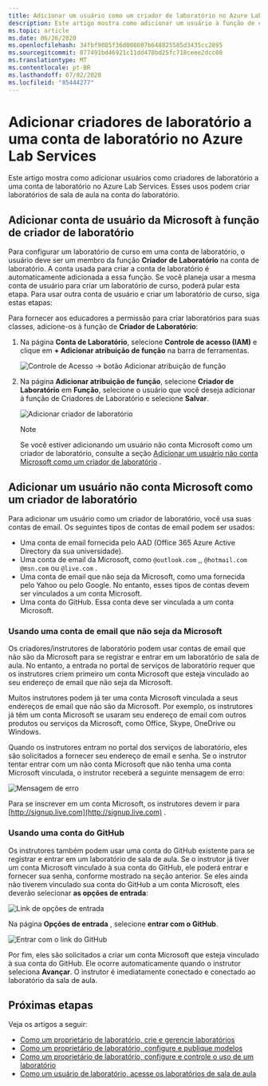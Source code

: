 ```yaml
---
title: Adicionar um usuário como um criador de laboratório no Azure Lab Services
description: Este artigo mostra como adicionar um usuário à função de criador de laboratório para uma conta de laboratório no Azure Lab Services. Os criadores de laboratório podem criar laboratórios nessa conta de laboratório.
ms.topic: article
ms.date: 06/26/2020
ms.openlocfilehash: 34fbf9085f36d008607b648825585d3435cc2895
ms.sourcegitcommit: 877491bd46921c11dd478bd25fc718ceee2dcc08
ms.translationtype: MT
ms.contentlocale: pt-BR
ms.lasthandoff: 07/02/2020
ms.locfileid: "85444277"
---
```

# <a name="add-lab-creators-to-a-lab-account-in-azure-lab-services"></a>Adicionar criadores de laboratório a uma conta de laboratório no Azure Lab Services
Este artigo mostra como adicionar usuários como criadores de laboratório a uma conta de laboratório no Azure Lab Services. Esses usos podem criar laboratórios de sala de aula na conta do laboratório. 

## <a name="add-microsoft-user-account-to-lab-creator-role"></a>Adicionar conta de usuário da Microsoft à função de criador de laboratório
Para configurar um laboratório de curso em uma conta de laboratório, o usuário deve ser um membro da função **Criador de Laboratório** na conta de laboratório. A conta usada para criar a conta de laboratório é automaticamente adicionada a essa função. Se você planeja usar a mesma conta de usuário para criar um laboratório de curso, poderá pular esta etapa. Para usar outra conta de usuário e criar um laboratório de curso, siga estas etapas: 

Para fornecer aos educadores a permissão para criar laboratórios para suas classes, adicione-os à função de **Criador de Laboratório**:

1. Na página **Conta de Laboratório**, selecione **Controle de acesso (IAM)** e clique em **+ Adicionar atribuição de função** na barra de ferramentas. 

    ![Controle de Acesso -> botão Adicionar atribuição de função](./media/tutorial-setup-lab-account/add-role-assignment-button.png)
1. Na página **Adicionar atribuição de função**, selecione **Criador de Laboratório** em **Função**, selecione o usuário que você deseja adicionar à função de Criadores de Laboratório e selecione **Salvar**. 

    ![Adicionar criador de laboratório](./media/tutorial-setup-lab-account/add-lab-creator.png)

    > [!NOTE]
    > Se você estiver adicionando um usuário não conta Microsoft como um criador de laboratório, consulte a seção [Adicionar um usuário não conta Microsoft como um criador de laboratório](#add-a-non-microsoft-account-user-as-a-lab-creator) . 

## <a name="add-a-non-microsoft-account-user-as-a-lab-creator"></a>Adicionar um usuário não conta Microsoft como um criador de laboratório
Para adicionar um usuário como um criador de laboratório, você usa suas contas de email. Os seguintes tipos de contas de email podem ser usados:

- Uma conta de email fornecida pelo AAD (Office 365 Azure Active Directory da sua universidade). 
- Uma conta de email da Microsoft, como `@outlook.com` ,, `@hotmail.com` `@msn.com` ou `@live.com` .
- Uma conta de email que não seja da Microsoft, como uma fornecida pelo Yahoo ou pelo Google. No entanto, esses tipos de contas devem ser vinculados a um conta Microsoft.
- Uma conta do GitHub. Essa conta deve ser vinculada a um conta Microsoft.

### <a name="using-a-non-microsoft-email-account"></a>Usando uma conta de email que não seja da Microsoft
Os criadores/instrutores de laboratório podem usar contas de email que não são da Microsoft para se registrar e entrar em um laboratório de sala de aula.  No entanto, a entrada no portal de serviços de laboratório requer que os instrutores criem primeiro um conta Microsoft que esteja vinculado ao seu endereço de email que não seja da Microsoft.

Muitos instrutores podem já ter uma conta Microsoft vinculada a seus endereços de email que não são da Microsoft. Por exemplo, os instrutores já têm um conta Microsoft se usaram seu endereço de email com outros produtos ou serviços da Microsoft, como Office, Skype, OneDrive ou Windows.  

Quando os instrutores entram no portal dos serviços de laboratório, eles são solicitados a fornecer seu endereço de email e senha. Se o instrutor tentar entrar com um não conta Microsoft que não tenha uma conta Microsoft vinculada, o instrutor receberá a seguinte mensagem de erro: 

![Mensagem de erro](./media/how-to-configure-student-usage/cant-find-account.png)

Para se inscrever em um conta Microsoft, os instrutores devem ir para [http://signup.live.com](http://signup.live.com) .  


### <a name="using-a-github-account"></a>Usando uma conta do GitHub
Os instrutores também podem usar uma conta do GitHub existente para se registrar e entrar em um laboratório de sala de aula. Se o instrutor já tiver um conta Microsoft vinculado à sua conta do GitHub, ele poderá entrar e fornecer sua senha, conforme mostrado na seção anterior. Se eles ainda não tiverem vinculado sua conta do GitHub a um conta Microsoft, eles deverão selecionar **as opções de entrada**:

![Link de opções de entrada](./media/how-to-configure-student-usage/signin-options.png)

Na página **Opções de entrada** , selecione **entrar com o GitHub**.

![Entrar com o link do GitHub](./media/how-to-configure-student-usage/signin-github.png)

Por fim, eles são solicitados a criar um conta Microsoft que esteja vinculado à sua conta do GitHub. Ele ocorre automaticamente quando o instrutor seleciona **Avançar**.  O instrutor é imediatamente conectado e conectado ao laboratório da sala de aula.


## <a name="next-steps"></a>Próximas etapas
Veja os artigos a seguir:

- [Como um proprietário de laboratório, crie e gerencie laboratórios](how-to-manage-classroom-labs.md)
- [Como um proprietário de laboratório, configure e publique modelos](how-to-create-manage-template.md)
- [Como um proprietário de laboratório, configure e controle o uso de um laboratório](how-to-configure-student-usage.md)
- [Como um usuário de laboratório, acesse os laboratórios de sala de aula](how-to-use-classroom-lab.md)
